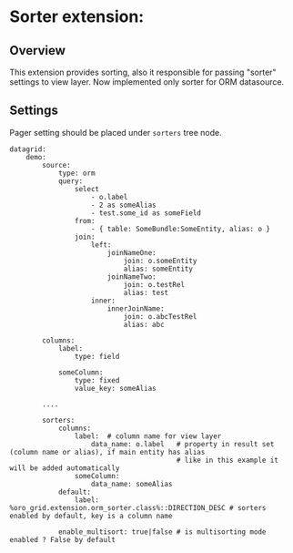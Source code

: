 Sorter extension:
=======

Overview
--------
This extension provides sorting, also it responsible for passing "sorter" settings to view layer.
Now implemented only sorter for ORM datasource.

Settings
---------
Pager setting should be placed under `sorters` tree node.

```
datagrid:
    demo:
        source:
            type: orm
            query:
                select
                    - o.label
                    - 2 as someAlias
                    - test.some_id as someField
                from:
                    - { table: SomeBundle:SomeEntity, alias: o }
                join:
                    left:
                        joinNameOne:
                            join: o.someEntity
                            alias: someEntity
                        joinNameTwo:
                            join: o.testRel
                            alias: test
                    inner:
                        innerJoinName:
                            join: o.abcTestRel
                            alias: abc

        columns:
            label:
                type: field

            someColumn:
                type: fixed
                value_key: someAlias

        ....

        sorters:
            columns:
                label:  # column name for view layer
                    data_name: o.label   # property in result set (column name or alias), if main entity has alias
                                         # like in this example it will be added automatically
                someColumn:
                    data_name: someAlias
            default:
                label: %oro_grid.extension.orm_sorter.class%::DIRECTION_DESC # sorters enabled by default, key is a column name

            enable_multisort: true|false # is multisorting mode enabled ? False by default

```
